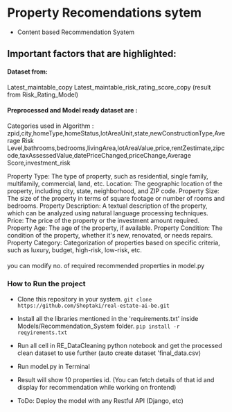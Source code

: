 # Property Recomendations sytem
- Content based Recommendation Syatem


## Important factors that are highlighted:

#### Dataset from:
Latest_maintable_copy 
Latest_maintable_risk_rating_score_copy (result from Risk_Rating_Model)

#### Preprocessed and Model ready dataset are :
Categories used in Algorithm : zpid,city,homeType,homeStatus,lotAreaUnit,state,newConstructionType,Average Risk Level,bathrooms,bedrooms,livingArea,lotAreaValue,price,rentZestimate,zipcode,taxAssessedValue,datePriceChanged,priceChange,Average Score,investment_risk

Property Type: The type of property, such as residential, single family, multifamily, commercial, land, etc.
Location: The geographic location of the property, including city, state, neighborhood, and ZIP code.
Property Size: The size of the property in terms of square footage or number of rooms and bedrooms.
Property Description: A textual description of the property, which can be analyzed using natural language processing techniques.
Price: The price of the property or the investment amount required.
Property Age: The age of the property, if available.
Property Condition: The condition of the property, whether it's new, renovated, or needs repairs.
Property Category: Categorization of properties based on specific criteria, such as luxury, budget, high-risk, low-risk, etc.

####
you can modify no. of required recommended properties in model.py

### How to Run the project

- Clone this repository in your system. 
`
git clone https://github.com/Shoptaki/real-estate-ai-be.git
`
- Install all the libraries mentioned in the 'requirements.txt' inside Models/Recommendation_System folder.
`
pip install -r reqyirements.txt
`
- Run all cell in RE_DataCleaning python notebook and get the processed clean dataset to use further (auto create dataset 'final_data.csv)

- Run model.py in Terminal
- Result will show 10 properties id. 
    (You can fetch details of that id and display for recommendation while working on frontend)
  
- ToDo: Deploy the model with any Restful API (Django, etc)
  

